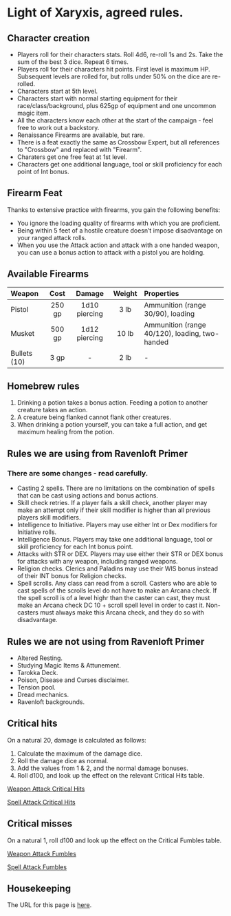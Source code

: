 # Light of Xaryxis, agreed rules.

## Character creation

- Players roll for their characters stats.  Roll 4d6, re-roll 1s and 2s.  Take the sum of the best 3 dice.  Repeat 6 times.
- Players roll for their characters hit points.  First level is maximum HP.  Subsequent levels are rolled for, but rolls under 50% on the dice are re-rolled.
- Characters start at 5th level.
- Characters start with normal starting equipment for their race/class/background, plus 625gp of equipment and one uncommon magic item.
- All the characters know each other at the start of the campaign - feel free to work out a backstory.
- Renaissance Firearms are available, but rare.
- There is a feat exactly the same as Crossbow Expert, but all references to "Crossbow" and replaced with "Firearm".
- Charaters get one free feat at 1st level.
- Characters get one additional language, tool or skill proficiency for each point of Int bonus.

## Firearm Feat

Thanks to extensive practice with firearms, you gain the following benefits:

- You ignore the loading quality of firearms with which you are proficient.
- Being within 5 feet of a hostile creature doesn’t impose disadvantage on your ranged attack rolls.
- When you use the Attack action and attack with a one handed weapon, you can use a bonus action to attack with a pistol you are holding.

## Available Firearms

| Weapon       | Cost   | Damage        | Weight | Properties                                     |
| :----------- | :----: | :-----------: | :----: | :--------------------------------------------- |
| Pistol       | 250 gp | 1d10 piercing | 3 lb   | Ammunition (range 30/90), loading              |
| Musket       | 500 gp | 1d12 piercing | 10 lb  | Ammunition (range 40/120), loading, two-handed |
| Bullets (10) | 3 gp   | -             | 2 lb   | -                                              | 

## Homebrew rules

1. Drinking a potion takes a bonus action.  Feeding a potion to another creature takes an action.
2. A creature being flanked cannot flank other creatures.
3. When drinking a potion yourself, you can take a full action, and get maximum healing from the potion.

## Rules we are using from Ravenloft Primer

### There are some changes - read carefully.

- Casting 2 spells. There are no limitations on the combination of spells that can be cast using actions and bonus actions.
- Skill check retries. If a player fails a skill check, another player may make an attempt only if their skill modifier is higher than all previous players skill modifiers.
- Intelligence to Initiative.  Players may use either Int or Dex modifiers for Initiative rolls.
- Intelligence Bonus. Players may take one additional language, tool or skill proficiency for each Int bonus point.
- Attacks with STR or DEX.  Players may use either their STR or DEX bonus for attacks with any weapon, including ranged weapons.
- Religion checks.  Clerics and Paladins may use their WIS bonus instead of their INT bonus for Religion checks.
- Spell scrolls. Any class can read from a scroll.  Casters who are able to cast spells of the scrolls level do not have to make an Arcana check.  If the spell scroll is of a level highr than the caster can cast, they must make an Arcana check DC 10 + scroll spell level in order to cast it.  Non-casters must always make this Arcana check, and they do so with disadvantage.

## Rules we are not using from Ravenloft Primer

- Altered Resting.
- Studying Magic Items & Attunement.
- Tarokka Deck.
- Poison, Disease and Curses disclaimer.
- Tension pool.
- Dread mechanics.
- Ravenloft backgrounds.

## Critical hits

On a natural 20, damage is calculated as follows:

1. Calculate the maximum of the damage dice.
2. Roll the damage dice as normal.
3. Add the values from 1 & 2, and the normal damage bonuses.
4. Roll d100, and look up the effect on the relevant Critical Hits table.

[Weapon Attack Critical Hits](WeaponCriticalHits.html)

[Spell Attack Critical Hits](SpellCriticalHits.html)

## Critical misses

On a natural 1, roll d100 and look up the effect on the Critical Fumbles table.

[Weapon Attack Fumbles](WeaponCriticalMisses.html)

[Spell Attack Fumbles](SpellCriticalMisses.html)


## Housekeeping

The URL for this page is [here](https://scottsedgwick.github.io/Light_Of_Xaryxis/).